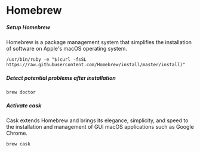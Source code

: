 # Homebrew

##### Setup Homebrew

Homebrew is a package management system that simplifies the installation of software on Apple's macOS operating system.

```
/usr/bin/ruby -e "$(curl -fsSL https://raw.githubusercontent.com/Homebrew/install/master/install)"
```

##### Detect potential problems after installation

```
brew doctor
```

##### Activate cask

Cask extends Homebrew and brings its elegance, simplicity, and speed to the installation and management of GUI macOS applications such as Google Chrome.

```bash
brew cask
```



